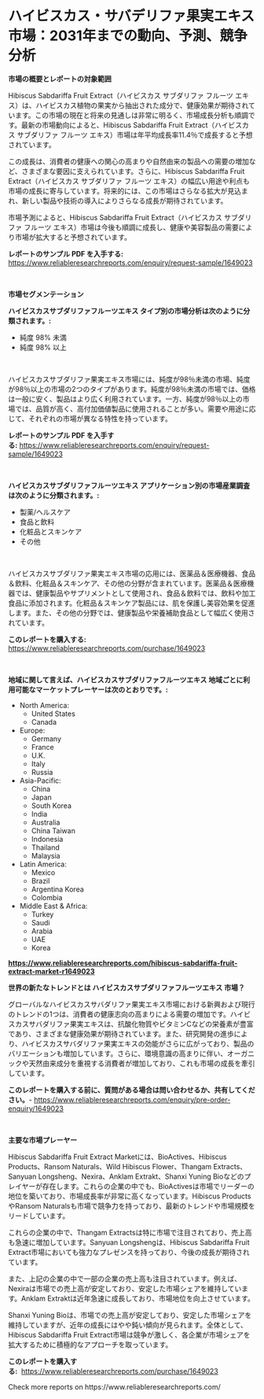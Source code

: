 <p><h1>ハイビスカス・サバデリファ果実エキス市場：2031年までの動向、予測、競争分析</h1></p><p><strong>市場の概要とレポートの対象範囲</strong></p>
<p><p>Hibiscus Sabdariffa Fruit Extract（ハイビスカス サブダリファ フルーツ エキス）は、ハイビスカス植物の果実から抽出された成分で、健康効果が期待されています。この市場の現在と将来の見通しは非常に明るく、市場成長分析も順調です。最新の市場動向によると、Hibiscus Sabdariffa Fruit Extract（ハイビスカス サブダリファ フルーツ エキス）市場は年平均成長率11.4％で成長すると予想されています。</p><p>この成長は、消費者の健康への関心の高まりや自然由来の製品への需要の増加など、さまざまな要因に支えられています。さらに、Hibiscus Sabdariffa Fruit Extract（ハイビスカス サブダリファ フルーツ エキス）の幅広い用途や利点も市場の成長に寄与しています。将来的には、この市場はさらなる拡大が見込まれ、新しい製品や技術の導入によりさらなる成長が期待されています。</p><p>市場予測によると、Hibiscus Sabdariffa Fruit Extract（ハイビスカス サブダリファ フルーツ エキス）市場は今後も順調に成長し、健康や美容製品の需要により市場が拡大すると予想されています。</p></p>
<p><strong>レポートのサンプル PDF を入手する:</strong> <a href="https://www.reliableresearchreports.com/enquiry/request-sample/1649023">https://www.reliableresearchreports.com/enquiry/request-sample/1649023</a></p>
<p>&nbsp;</p>
<p><strong>市場セグメンテーション</strong></p>
<p><strong>ハイビスカスサブダリファフルーツエキス タイプ別の市場分析は次のように分類されます。:</strong></p>
<p><ul><li>純度 98% 未満</li><li>純度 98% 以上</li></ul></p>
<p>&nbsp;</p>
<p><p>ハイビスカスサブダリファ果実エキス市場には、純度が98％未満の市場、純度が98％以上の市場の2つのタイプがあります。純度が98％未満の市場では、価格は一般に安く、製品はより広く利用されています。一方、純度が98％以上の市場では、品質が高く、高付加価値製品に使用されることが多い。需要や用途に応じて、それぞれの市場が異なる特性を持っています。</p></p>
<p><strong>レポートのサンプル PDF を入手する:</strong>&nbsp;<a href="https://www.reliableresearchreports.com/enquiry/request-sample/1649023">https://www.reliableresearchreports.com/enquiry/request-sample/1649023</a></p>
<p>&nbsp;</p>
<p><strong> ハイビスカスサブダリファフルーツエキス アプリケーション別の市場産業調査は次のように分類されます。:</strong></p>
<p><ul><li>製薬/ヘルスケア</li><li>食品と飲料</li><li>化粧品とスキンケア</li><li>その他</li></ul></p>
<p>&nbsp;</p>
<p><p>ハイビスカスサブダリファ果実エキス市場の応用には、医薬品＆医療機器、食品＆飲料、化粧品＆スキンケア、その他の分野が含まれています。医薬品＆医療機器では、健康製品やサプリメントとして使用され、食品＆飲料では、飲料や加工食品に添加されます。化粧品＆スキンケア製品には、肌を保護し美容効果を促進します。また、その他の分野では、健康製品や栄養補助食品として幅広く使用されています。</p></p>
<p><strong>このレポートを購入する:</strong>&nbsp; <a href="https://www.reliableresearchreports.com/purchase/1649023">https://www.reliableresearchreports.com/purchase/1649023</a></p>
<p>&nbsp;</p>
<p><strong>地域に関して言えば、ハイビスカスサブダリファフルーツエキス 地域ごとに利用可能なマーケットプレーヤーは次のとおりです。:</strong></p>
<p><ul>
    <li>
        North America:
        <ul>
            <li>United States</li>
            <li>Canada</li>
        </ul>
    </li>
    <li>
        Europe:
        <ul>
            <li>Germany</li>
            <li>France</li>
            <li>U.K.</li>
            <li>Italy</li>
            <li>Russia</li>
        </ul>
    </li>
    <li>
        Asia-Pacific:
        <ul>
            <li>China</li>
            <li>Japan</li>
            <li>South Korea</li>
            <li>India</li>
            <li>Australia</li>
            <li>China Taiwan</li>
            <li>Indonesia</li>
            <li>Thailand</li>
            <li>Malaysia</li>
        </ul>
    </li>
    <li>
        Latin America:
        <ul>
            <li>Mexico</li>
            <li>Brazil</li>
            <li>Argentina Korea</li>
            <li>Colombia</li>
        </ul>
    </li>
    <li>
        Middle East & Africa:
        <ul>
            <li>Turkey</li>
            <li>Saudi</li>
            <li>Arabia</li>
            <li>UAE</li>
            <li>Korea</li>
        </ul>
    </li>
    </ul></p>
<p><strong><a href="https://www.reliableresearchreports.com/hibiscus-sabdariffa-fruit-extract-market-r1649023">https://www.reliableresearchreports.com/hibiscus-sabdariffa-fruit-extract-market-r1649023</a></strong>&nbsp;</p>
<p><strong>世界の新たなトレンドとは ハイビスカスサブダリファフルーツエキス 市場？</strong></p>
<p><p>グローバルなハイビスカスサバダリファ果実エキス市場における新興および現行のトレンドの1つは、消費者の健康志向の高まりによる需要の増加です。ハイビスカスサバダリファ果実エキスは、抗酸化物質やビタミンCなどの栄養素が豊富であり、さまざまな健康効果が期待されています。また、研究開発の進歩により、ハイビスカスサバダリファ果実エキスの効能がさらに広がっており、製品のバリエーションも増加しています。さらに、環境意識の高まりに伴い、オーガニックや天然由来成分を重視する消費者が増加しており、これも市場の成長を牽引しています。</p></p>
<p><strong>このレポートを購入する前に、質問がある場合は問い合わせるか、共有してください。</strong>- <a href="https://www.reliableresearchreports.com/enquiry/pre-order-enquiry/1649023">https://www.reliableresearchreports.com/enquiry/pre-order-enquiry/1649023</a></p>
<p>&nbsp;</p>
<p><strong>主要な市場プレーヤー</strong></p>
<p><p>Hibiscus Sabdariffa Fruit Extract Marketには、BioActives、Hibiscus Products、Ransom Naturals、Wild Hibiscus Flower、Thangam Extracts、Sanyuan Longsheng、Nexira、Anklam Extrakt、Shanxi Yuning Bioなどのプレイヤーが存在します。これらの企業の中でも、BioActivesは市場でリーダーの地位を築いており、市場成長率が非常に高くなっています。Hibiscus ProductsやRansom Naturalsも市場で競争力を持っており、最新のトレンドや市場規模をリードしています。</p><p>これらの企業の中で、Thangam Extractsは特に市場で注目されており、売上高も急速に増加しています。Sanyuan Longshengは、Hibiscus Sabdariffa Fruit Extract市場においても強力なプレゼンスを持っており、今後の成長が期待されています。</p><p>また、上記の企業の中で一部の企業の売上高も注目されています。例えば、Nexiraは市場での売上高が安定しており、安定した市場シェアを維持しています。Anklam Extraktは近年急速に成長しており、市場地位を向上させています。</p><p>Shanxi Yuning Bioは、市場での売上高が安定しており、安定した市場シェアを維持していますが、近年の成長にはやや鈍い傾向が見られます。全体として、Hibiscus Sabdariffa Fruit Extract市場は競争が激しく、各企業が市場シェアを拡大するために積極的なアプローチを取っています。</p></p>
<p><strong>このレポートを購入する:</strong>&nbsp;&nbsp;<a href="https://www.reliableresearchreports.com/purchase/1649023">https://www.reliableresearchreports.com/purchase/1649023</a></p>
<p>Check more reports on https://www.reliableresearchreports.com/</p>